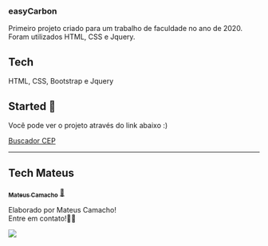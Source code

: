 ### easyCarbon
Primeiro projeto criado para um trabalho de faculdade no ano de 2020. Foram utilizados HTML, CSS e Jquery.

## Tech

HTML, CSS, Bootstrap e Jquery

## Started 🔔 

Você pode ver o projeto através do link abaixo :)

<a href="http://easycarbon.herokuapp.com/" target="_blank" alt="">Buscador CEP</a>

---
## Tech Mateus

<a href="https://www.linkedin.com/in/techjuliana">
 <!-- <img style="border-radius: 50%;" src="" width="100px;" alt=""/> -->
 <!-- <br /> -->
 <sub><b>Mateus Camacho</b></sub></a>  <a href="https://www.linkedin.com/in/mateus-camacho-8a2b71183/" title="LinkedIn">🚀</a>


Elaborado por Mateus Camacho!
<br> Entre em contato!👋🏽 </br>


 <div> 
  <a href="https://www.linkedin.com/in/mateus-camacho-8a2b71183/" target="_blank"><img src="https://img.shields.io/badge/-LinkedIn-%230077B5?style=for-the-badge&logo=linkedin&logoColor=white" target="_blank"></a> 
</div>